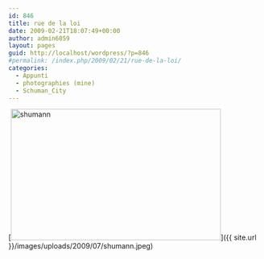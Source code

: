 ```yaml
---
id: 846
title: rue de la loi
date: 2009-02-21T18:07:49+00:00
author: admin6059
layout: pages
guid: http://localhost/wordpress/?p=846
#permalink: /index.php/2009/02/21/rue-de-la-loi/
categories:
  - Appunti
  - photographies (mine)
  - Schuman_City
---
```

[<img class="aligncenter wp-image-845 size-full" title="shumann" src="{{ site.url }}/images/uploads/2009/07/shumann.jpeg" alt="shumann" width="417" height="261" srcset="{{ site.url }}/images/uploads/2009/07/shumann.jpeg 417w, {{ site.url }}/images/uploads/2009/07/shumann-300x188.jpeg 300w" sizes="(max-width: 417px) 100vw, 417px" />]({{ site.url }}/images/uploads/2009/07/shumann.jpeg)